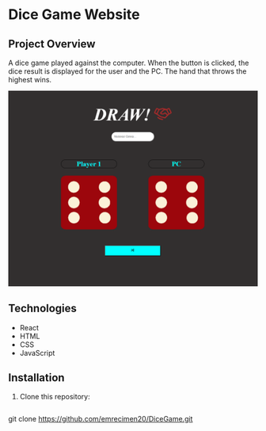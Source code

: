  # Dice Game Website


## Project Overview
A dice game played against the computer. When the button is clicked, the dice result is displayed for the user and the PC. The hand that throws the highest wins.


![ Screen Shot](./screenshot/dicegame.png)

## Technologies
- React
- HTML
- CSS
- JavaScript

## Installation
1. Clone this repository:
   ```bash
git clone https://github.com/emrecimen20/DiceGame.git
